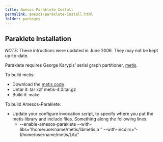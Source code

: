 ```yaml
---
title: Amesos Paraklete Install
permalink: amesos-paraklete-install.html
folder: packages
---
```


## Paraklete Installation

_NOTE:_ These intructions were updated in June 2006\. They may not be kept up-to-date.

Paraklete requires George Karypis’ serial graph partitioner, [metis](http://glaros.dtc.umn.edu/gkhome/metis/metis/overview).

To build metis:

*   Download the [metis code](http://glaros.dtc.umn.edu/gkhome/fetch/sw/metis/metis-5.1.0.tar.gz)
*   Untar it: tar xzf metis-4.0.tar.gz
*   Build it: make

To build Amesos-Paraklete:

*   Update your configure invocation script, to specify where you put the metis library and include files. Something along the following lines:
    *   --enable-amesos-paraklete --with-libs=”/home/username/metis/libmetis.a ” --with-incdirs=”-I/home/username/metis/Lib/”